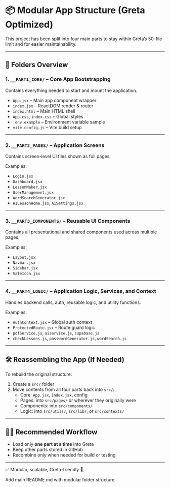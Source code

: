 # 📦 Modular App Structure (Greta Optimized)

This project has been split into four main parts to stay within Greta’s 50-file limit and for easier maintainability.

---

## 🧱 Folders Overview

### 1. `__PART1_CORE/` – Core App Bootstrapping
Contains everything needed to start and mount the application.

- `App.jsx` – Main app component wrapper
- `index.jsx` – ReactDOM render & router
- `index.html` – Main HTML shell
- `App.css`, `index.css` – Global styles
- `.env.example` – Environment variable sample
- `vite.config.js` – Vite build setup

---

### 2. `__PART2_PAGES/` – Application Screens
Contains screen-level UI files shown as full pages.

Examples:
- `Login.jsx`
- `Dashboard.jsx`
- `LessonMaker.jsx`
- `UserManagement.jsx`
- `WordSearchGenerator.jsx`
- `AILessonHome.jsx`, `AISettings.jsx`

---

### 3. `__PART3_COMPONENTS/` – Reusable UI Components
Contains all presentational and shared components used across multiple pages.

Examples:
- `Layout.jsx`
- `Navbar.jsx`
- `Sidebar.jsx`
- `SafeIcon.jsx`

---

### 4. `__PART4_LOGIC/` – Application Logic, Services, and Context
Handles backend calls, auth, reusable logic, and utility functions.

Examples:
- `AuthContext.jsx` – Global auth context
- `ProtectedRoute.jsx` – Route guard logic
- `pdfService.js`, `aiservice.js`, `supabase.js`
- `checkLessons.js`, `passwordGenerator.js`, `wordSearch.js`

---

## 🛠 Reassembling the App (If Needed)

To rebuild the original structure:
1. Create a `src/` folder
2. Move contents from all four parts back into `src/`:
   - Core: `App.jsx`, `index.jsx`, config
   - Pages: into `src/pages/` or wherever they originally were
   - Components: into `src/components/`
   - Logic: into `src/utils/`, `src/lib/`, or `src/contexts/`

---

## 👩‍💻 Recommended Workflow

- Load only **one part at a time** into Greta
- Keep other parts stored in GitHub
- Recombine only when needed for build or testing

---

✅ Modular, scalable, Greta-friendly 🚀

Add main README.md with modular folder structure
